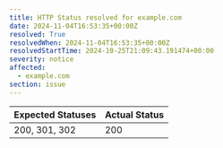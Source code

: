 ```yaml
---
title: HTTP Status resolved for example.com
date: 2024-11-04T16:53:35+00:00Z
resolved: True
resolvedWhen: 2024-11-04T16:53:35+00:00Z
resolvedStartTime: 2024-10-25T21:09:43.191474+00:00
severity: notice
affected:
  - example.com
section: issue
---
```


| Expected Statuses | Actual Status  |
|-------------------|----------------|
| 200, 301, 302 | 200 |
